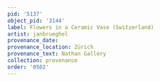 ```yaml
---
pid: '5137'
object_pid: '3144'
label: Flowers in a Ceramic Vase (Switzerland)
artist: janbrueghel
provenance_date:
provenance_location: Zürich
provenance_text: Nathan Gallery
collection: provenance
order: '0502'
---
```


